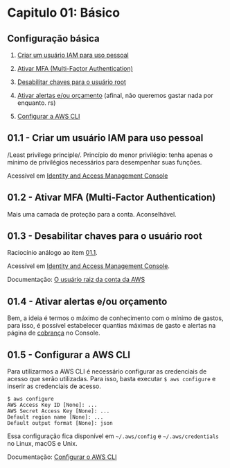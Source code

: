 # Capitulo 01: Básico


## Configuração básica

1. [Criar um usuário IAM para uso pessoal](#011---criar-um-usuário-iam-para-uso-pessoal)
2. [Ativar MFA (Multi-Factor Authentication)](#012---ativar-mfa-multi-factor-authentication)
3. [Desabilitar chaves para o usuário root](#013---desabilitar-chaves-para-usuário-root)

4. [Ativar alertas e/ou orçamento](#014---ativar-alertas-eou-orçamento) (afinal, não queremos gastar nada por enquanto. rs)
5. [Configurar a AWS CLI](#015---configurar-a-aws-cli)

## 01.1 - Criar um usuário IAM para uso pessoal

/Least privilege principle/. Princípio do menor privilégio: tenha apenas o mínimo de privilégios necessários para desempenhar suas funções.

Acessível em [Identity and Access Management Console](https://console.aws.amazon.com/iam/)


## 01.2 - Ativar MFA (Multi-Factor Authentication)

Mais uma camada de proteção para a conta. Aconselhável.

## 01.3 - Desabilitar chaves para o usuário root

Raciocínio análogo ao item [01.1](#011---criar-um-usuário-iam-para-uso-pessoal).

Acessível em [Identity and Access Management Console](https://console.aws.amazon.com/iam/).

Documentação: [O usuário raiz da conta da AWS](https://docs.aws.amazon.com/pt_br/IAM/latest/UserGuide/id_root-user.html)

## 01.4 - Ativar alertas e/ou orçamento

Bem, a ideia é termos o máximo de conhecimento com o mínimo de gastos, para isso, é possível estabelecer quantias máximas de gasto e alertas na página de [cobrança](https://console.aws.amazon.com/billing) no Console.

## 01.5 - Configurar a AWS CLI

Para utilizarmos a AWS CLI é necessário configurar as credenciais de acesso que serão utilizadas. Para isso, basta executar `$ aws configure` e inserir as credenciais de acesso.

```
$ aws configure
AWS Access Key ID [None]: ...
AWS Secret Access Key [None]: ...
Default region name [None]: ...
Default output format [None]: json
```

Essa configuração fica disponível em `~/.aws/config` e `~/.aws/credentials` no Linux, macOS e Unix.

Documentação: [Configurar o AWS CLI](https://docs.aws.amazon.com/pt_br/cli/latest/userguide/cli-chap-configure.html)
